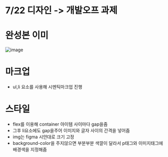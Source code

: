 # 7/22 디자인 -> 개발오프 과제

# 완성본 이미
![image](https://github.com/user-attachments/assets/d3b1f518-e082-42e7-a340-6ac91cfe78e3)

# 마크업
- ul,li 요소를 사용해 시멘틱마크업 진행

# 스타일
- flex를 이용해 container 아이템 사이마다 gap을줌
- 그후 li요소에도 gap을주어 이미지와 글자 사이의 간격을 넣어줌
- img는 figma 시안대로 크기 고정
- background-color을 주지않으면 부분부분 색깔이 달라서 p태그와 이미지태그에 배경색을 지정해줌 
